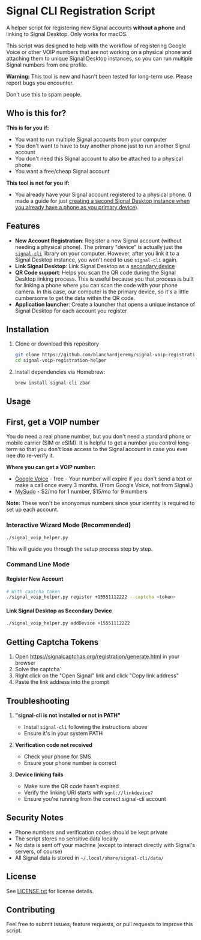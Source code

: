# Signal CLI Registration Script

A helper script for registering new Signal accounts **without a phone** and linking to Signal Desktop. Only works for macOS.

This script was designed to help with the workflow of registering Google Voice or other VOIP numbers that are not working on a physical phone and attaching them to unique Signal Desktop instances, so you can run multiple Signal numbers from one profile.

**Warning:** This tool is new and hasn't been tested for long-term use. Please report bugs you encounter.

Don't use this to spam people.

## Who is this for?

**This is for you if:**

* You want to run multiple Signal accounts from your computer
* You don't want to have to buy another phone just to run another Signal account
* You don't need this Signal account to also be attached to a physical phone
* You want a free/cheap Signal account

**This tool is not for you if:**

* You already have your Signal account registered to a physical phone. (I made a guide for just [creating a second Signal Desktop instance when you already have a phone as you primary device](https://github.com/blanchardjeremy/signal-voip-registration-helper/wiki/How-to-run-multiple-Signal-Desktop-instances-on-macOS)).

## Features

* **New Account Registration**: Register a new Signal account (without needing a physical phone). The primary "device" is actually just the [`signal-cli`](https://github.com/AsamK/signal-cli) library on your computer. However, after you link it to a Signal Desktop instance, you won't need to use `signal-cli` again.
* **Link Signal Desktop**: Link Signal Desktop as a [secondary device](https://support.signal.org/hc/en-us/articles/360007320551-Linked-Devices)
* **QR Code support**: Helps you scan the QR code during the Signal Desktop linking process. This is useful because you that process is built for linking a phone where you can scan the code with your phone camera. In this case, our computer is the primary device, so it's a little cumbersome to get the data within the QR code.
* **Application launcher**: Create a launcher that opens a unique instance of Signal Desktop for each account you register

## Installation

1. Clone or download this repository

   ```bash
   git clone https://github.com/blanchardjeremy/signal-voip-registration-helper
   cd signal-voip-registration-helper
   ```

2. Install dependencies via Homebrew:

   ```bash
   brew install signal-cli zbar
   ```

## Usage

## First, get a VOIP number

You do need a real phone number, but you don't need a standard phone or mobile carrier (SIM or eSIM). It is helpful to get a number you control long-term so that you don't lose access to the Signal account in case you ever nee dto re-verify it.

**Where you can get a VOIP number:**

* [Google Voice](https://workspace.google.com/products/voice/) - free - Your number will expire if you don't send a text or make a call once every 3 months. (From Google Voice, not from Signal.)
* [MySudo](https://anonyome.com/individuals/mysudo/) - $2/mo for 1 number, $15/mo for 9 numbers

**Note:** These won't be anonyomus numbers since your identity is required to set up each account.

### Interactive Wizard Mode (Recommended)

```bash
./signal_voip_helper.py
```

This will guide you through the setup process step by step.

### Command Line Mode

#### Register New Account

```bash
# With captcha token
./signal_voip_helper.py register +15551112222 --captcha <token>
```

#### Link Signal Desktop as Secondary Device

```bash
./signal_voip_helper.py addDevice +15551112222
```

## Getting Captcha Tokens

1. Open <https://signalcaptchas.org/registration/generate.html> in your browser
2. Solve the captcha`
3. Right click on the "Open Signal" link and click "Copy link address"
4. Paste the link address into the prompt

## Troubleshooting

1. **"signal-cli is not installed or not in PATH"**
   * Install `signal-cli` following the instructions above
   * Ensure it's in your system PATH

2. **Verification code not received**
   * Check your phone for SMS
   * Ensure your phone number is correct

3. **Device linking fails**
   * Make sure the QR code hasn't expired
   * Verify the linking URI starts with `sgnl://linkdevice?`
   * Ensure you're running from the correct signal-cli account

## Security Notes

* Phone numbers and verification codes should be kept private
* The script stores no sensitive data locally
* No data is sent off your machine (except to interact directly with Signal's servers, of course)
* All Signal data is stored in `~/.local/share/signal-cli/data/`

## License

See [LICENSE.txt](./LICENSE.txt) for license details.

## Contributing

Feel free to submit issues, feature requests, or pull requests to improve this script.
